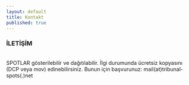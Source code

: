 ```yaml
---
layout: default
title: Kontakt
published: true
---
```


### İLETİŞİM<br>
<br>
SPOTLAR gösterilebilir ve dağıtılabilir. İlgi durumunda ücretsiz kopyasını (DCP veya mov) edinebilirsiniz. Bunun için başvurunuz:  mail(at)tribunal-spots(.)net
